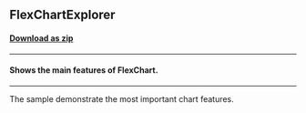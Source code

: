 ## FlexChartExplorer
#### [Download as zip](https://grapecity.github.io/DownGit/#/home?url=https://github.com/GrapeCity/ComponentOne-WPF-Samples/tree/master/NET_462/FlexChart/CS/FlexChartExplorer)
____
#### Shows the main features of FlexChart.
____
The sample demonstrate the most important chart features.
